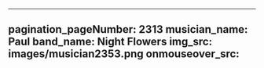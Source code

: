 ------
pagination_pageNumber: 2313
musician_name: Paul
band_name: Night Flowers
img_src: images/musician2353.png
onmouseover_src: 
------